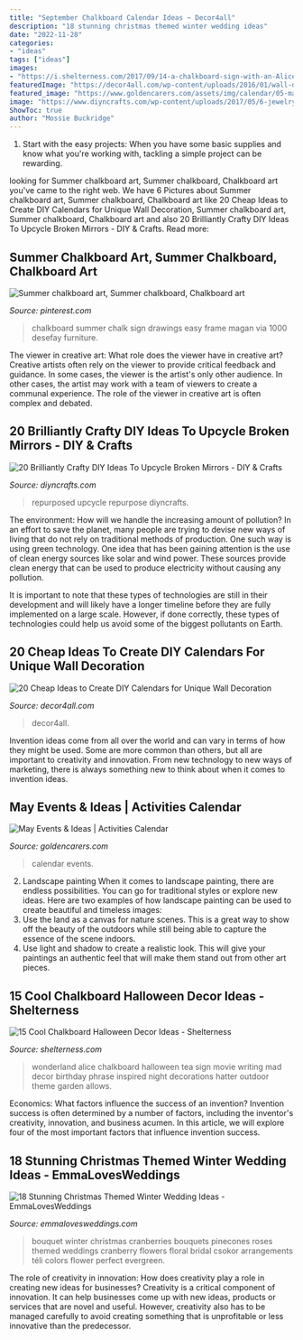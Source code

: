 ```yaml
---
title: "September Chalkboard Calendar Ideas ~ Decor4all"
description: "18 stunning christmas themed winter wedding ideas"
date: "2022-11-28"
categories:
- "ideas"
tags: ["ideas"]
images:
- "https://i.shelterness.com/2017/09/14-a-chalkboard-sign-with-an-Alice-In-Wonderland-inspired-image-and-phrase.jpg"
featuredImage: "https://decor4all.com/wp-content/uploads/2016/01/wall-decoration-ideas-diy-calendar-16.jpg"
featured_image: "https://www.goldencarers.com/assets/img/calendar/05-may-wide.jpg"
image: "https://www.diyncrafts.com/wp-content/uploads/2017/05/6-jewelry-hanger-repurposed-mirrors-diyncrafts.jpg"
ShowToc: true
author: "Mossie Buckridge"
---
```



1. Start with the easy projects: When you have some basic supplies and know what you're working with, tackling a simple project can be rewarding.

	

		
looking for Summer chalkboard art, Summer chalkboard, Chalkboard art you've came to the right web. We have 6 Pictures about Summer chalkboard art, Summer chalkboard, Chalkboard art like 20 Cheap Ideas to Create DIY Calendars for Unique Wall Decoration, Summer chalkboard art, Summer chalkboard, Chalkboard art and also 20 Brilliantly Crafty DIY Ideas To Upcycle Broken Mirrors - DIY &amp; Crafts. Read more:
		
    
## Summer Chalkboard Art, Summer Chalkboard, Chalkboard Art

<img loading=lazy src="https://i.pinimg.com/736x/cd/0d/25/cd0d2551fe5a736e80ad1eee25b944d1--summer-chalkboard-art-chalkboard-sayings.jpg" onerror="this.onerror=null;this.src='https://tse4.mm.bing.net/th?id=OIP.cEieJpFEmeIYK5pZKX10wQHaJ3&amp;pid=15.1';" alt="Summer chalkboard art, Summer chalkboard, Chalkboard art">

_Source: pinterest.com_

>chalkboard summer chalk sign drawings easy frame magan via 1000 desefay furniture. 

	

The viewer in creative art: What role does the viewer have in creative art?
Creative artists often rely on the viewer to provide critical feedback and guidance. In some cases, the viewer is the artist's only other audience. In other cases, the artist may work with a team of viewers to create a communal experience. The role of the viewer in creative art is often complex and debated.

    
## 20 Brilliantly Crafty DIY Ideas To Upcycle Broken Mirrors - DIY &amp; Crafts

<img loading=lazy src="https://www.diyncrafts.com/wp-content/uploads/2017/05/6-jewelry-hanger-repurposed-mirrors-diyncrafts.jpg" onerror="this.onerror=null;this.src='https://tse2.mm.bing.net/th?id=OIP.mTqxyYLCt641Z88vVsv7AQHaPn&amp;pid=15.1';" alt="20 Brilliantly Crafty DIY Ideas To Upcycle Broken Mirrors - DIY &amp; Crafts">

_Source: diyncrafts.com_

>repurposed upcycle repurpose diyncrafts. 

	

The environment: How will we handle the increasing amount of pollution?
In an effort to save the planet, many people are trying to devise new ways of living that do not rely on traditional methods of production. One such way is using green technology. 
One idea that has been gaining attention is the use of clean energy sources like solar and wind power. These sources provide clean energy that can be used to produce electricity without causing any pollution. 

It is important to note that these types of technologies are still in their development and will likely have a longer timeline before they are fully implemented on a large scale. However, if done correctly, these types of technologies could help us avoid some of the biggest pollutants on Earth.

    
## 20 Cheap Ideas To Create DIY Calendars For Unique Wall Decoration

<img loading=lazy src="https://decor4all.com/wp-content/uploads/2016/01/wall-decoration-ideas-diy-calendar-16.jpg" onerror="this.onerror=null;this.src='https://tse2.mm.bing.net/th?id=OIP.HFx6oVqb3yq1wpfbAw70jgHaHa&amp;pid=15.1';" alt="20 Cheap Ideas to Create DIY Calendars for Unique Wall Decoration">

_Source: decor4all.com_

>decor4all. 

	

Invention ideas come from all over the world and can vary in terms of how they might be used. Some are more common than others, but all are important to creativity and innovation. From new technology to new ways of marketing, there is always something new to think about when it comes to invention ideas.

    
## May Events &amp; Ideas | Activities Calendar

<img loading=lazy src="https://www.goldencarers.com/assets/img/calendar/05-may-wide.jpg" onerror="this.onerror=null;this.src='https://tse1.mm.bing.net/th?id=OIP.9l7d50qgMQKxKxQJte5k4AHaDw&amp;pid=15.1';" alt="May Events &amp; Ideas | Activities Calendar">

_Source: goldencarers.com_

>calendar events. 

	

2. Landscape painting
When it comes to landscape painting, there are endless possibilities. You can go for traditional styles or explore new ideas. Here are two examples of how landscape painting can be used to create beautiful and timeless images: 
2. Use the land as a canvas for nature scenes. This is a great way to show off the beauty of the outdoors while still being able to capture the essence of the scene indoors.
3. Use light and shadow to create a realistic look. This will give your paintings an authentic feel that will make them stand out from other art pieces.

    
## 15 Cool Chalkboard Halloween Decor Ideas - Shelterness

<img loading=lazy src="https://i.shelterness.com/2017/09/14-a-chalkboard-sign-with-an-Alice-In-Wonderland-inspired-image-and-phrase.jpg" onerror="this.onerror=null;this.src='https://tse3.mm.bing.net/th?id=OIP.u4pJv4GjkbyC2O86pXL-twHaLH&amp;pid=15.1';" alt="15 Cool Chalkboard Halloween Decor Ideas - Shelterness">

_Source: shelterness.com_

>wonderland alice chalkboard halloween tea sign movie writing mad decor birthday phrase inspired night decorations hatter outdoor theme garden allows. 

	

Economics: What factors influence the success of an invention?
Invention success is often determined by a number of factors, including the inventor's creativity, innovation, and business acumen. In this article, we will explore four of the most important factors that influence invention success.

    
## 18 Stunning Christmas Themed Winter Wedding Ideas - EmmaLovesWeddings

<img loading=lazy src="https://emmalovesweddings.com/wp-content/uploads/2017/11/red-and-green-wedding-bouquet-ideas.jpg" onerror="this.onerror=null;this.src='https://tse2.mm.bing.net/th?id=OIP.j78Yl95Zm2gICgGl7HZ6RAHaLL&amp;pid=15.1';" alt="18 Stunning Christmas Themed Winter Wedding Ideas - EmmaLovesWeddings">

_Source: emmalovesweddings.com_

>bouquet winter christmas cranberries bouquets pinecones roses themed weddings cranberry flowers floral bridal csokor arrangements téli colors flower perfect evergreen. 

	

The role of creativity in innovation: How does creativity play a role in creating new ideas for businesses?
Creativity is a critical component of innovation. It can help businesses come up with new ideas, products or services that are novel and useful. However, creativity also has to be managed carefully to avoid creating something that is unprofitable or less innovative than the predecessor.

